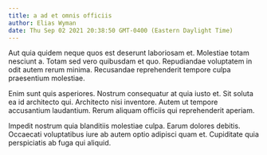 ```yaml
---
title: a ad et omnis officiis
author: Elias Wyman
date: Thu Sep 02 2021 20:38:50 GMT-0400 (Eastern Daylight Time)
---
```

Aut quia quidem neque quos est deserunt laboriosam et. Molestiae totam nesciunt a. Totam sed vero quibusdam et quo. Repudiandae voluptatem in odit autem rerum minima. Recusandae reprehenderit tempore culpa praesentium molestiae.

 Enim sunt quis asperiores. Nostrum consequatur at quia iusto et. Sit soluta ea id architecto qui. Architecto nisi inventore. Autem ut tempore accusantium laudantium. Rerum aliquam officiis qui reprehenderit aperiam.

 Impedit nostrum quia blanditiis molestiae culpa. Earum dolores debitis. Occaecati voluptatibus iure ab autem optio adipisci quam et. Cupiditate quia perspiciatis ab fuga qui aliquid.
